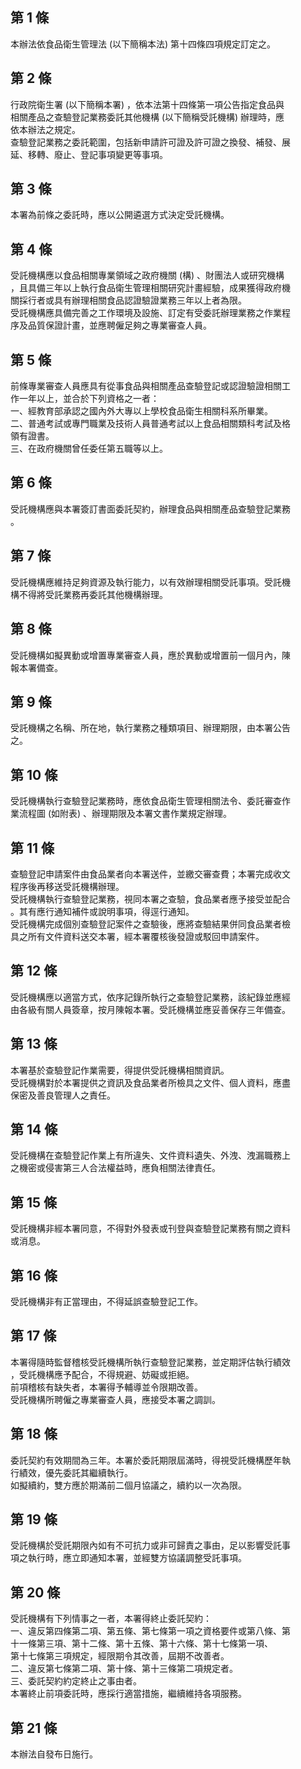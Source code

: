 第 1 條
-------
本辦法依食品衛生管理法 (以下簡稱本法) 第十四條四項規定訂定之。

第 2 條
-------
行政院衛生署 (以下簡稱本署) ，依本法第十四條第一項公告指定食品與  
相關產品之查驗登記業務委託其他機構 (以下簡稱受託機構) 辦理時，應  
依本辦法之規定。  
查驗登記業務之委託範圍，包括新申請許可證及許可證之換發、補發、展  
延、移轉、廢止、登記事項變更等事項。

第 3 條
-------
本署為前條之委託時，應以公開遴選方式決定受託機構。

第 4 條
-------
受託機構應以食品相關專業領域之政府機關 (構) 、財團法人或研究機構  
，且具備三年以上執行食品衛生管理相關研究計畫經驗，成果獲得政府機  
關採行者或具有辦理相關食品認證驗證業務三年以上者為限。  
受託機構應具備完善之工作環境及設施、訂定有受委託辦理業務之作業程  
序及品質保證計畫，並應聘僱足夠之專業審查人員。

第 5 條
-------
前條專業審查人員應具有從事食品與相關產品查驗登記或認證驗證相關工  
作一年以上，並合於下列資格之一者：  
一、經教育部承認之國內外大專以上學校食品衛生相關科系所畢業。  
二、普通考試或專門職業及技術人員普通考試以上食品相關類科考試及格  
    領有證書。  
三、在政府機關曾任委任第五職等以上。

第 6 條
-------
受託機構應與本署簽訂書面委託契約，辦理食品與相關產品查驗登記業務  
。

第 7 條
-------
受託機構應維持足夠資源及執行能力，以有效辦理相關受託事項。受託機  
構不得將受託業務再委託其他機構辦理。

第 8 條
-------
受託機構如擬異動或增置專業審查人員，應於異動或增置前一個月內，陳  
報本署備查。

第 9 條
-------
受託機構之名稱、所在地，執行業務之種類項目、辦理期限，由本署公告  
之。

第 10 條
--------
受託機構執行查驗登記業務時，應依食品衛生管理相關法令、委託審查作  
業流程圖 (如附表) 、辦理期限及本署文書作業規定辦理。

第 11 條
--------
查驗登記申請案件由食品業者向本署送件，並繳交審查費；本署完成收文  
程序後再移送受託機構辦理。  
受託機構執行查驗登記業務，視同本署之查驗，食品業者應予接受並配合  
。其有應行通知補件或說明事項，得逕行通知。  
受託機構完成個別查驗登記案件之查驗後，應將查驗結果併同食品業者檢  
具之所有文件資料送交本署，經本署覆核後發證或駁回申請案件。

第 12 條
--------
受託機構應以適當方式，依序記錄所執行之查驗登記業務，該紀錄並應經  
由各級有關人員簽章，按月陳報本署。受託機構並應妥善保存三年備查。

第 13 條
--------
本署基於查驗登記作業需要，得提供受託機構相關資訊。  
受託機構對於本署提供之資訊及食品業者所檢具之文件、個人資料，應盡  
保密及善良管理人之責任。

第 14 條
--------
受託機構在查驗登記作業上有所違失、文件資料遺失、外洩、洩漏職務上  
之機密或侵害第三人合法權益時，應負相關法律責任。

第 15 條
--------
受託機構非經本署同意，不得對外發表或刊登與查驗登記業務有關之資料  
或消息。

第 16 條
--------
受託機構非有正當理由，不得延誤查驗登記工作。

第 17 條
--------
本署得隨時監督稽核受託機構所執行查驗登記業務，並定期評估執行績效  
，受託機構應予配合，不得規避、妨礙或拒絕。  
前項稽核有缺失者，本署得予輔導並令限期改善。  
受託機構所聘僱之專業審查人員，應接受本署之調訓。

第 18 條
--------
委託契約有效期間為三年。本署於委託期限屆滿時，得視受託機構歷年執  
行績效，優先委託其繼續執行。  
如擬續約，雙方應於期滿前二個月協議之，續約以一次為限。

第 19 條
--------
受託機構於受託期限內如有不可抗力或非可歸責之事由，足以影響受託事  
項之執行時，應立即通知本署，並經雙方協議調整受託事項。

第 20 條
--------
受託機構有下列情事之一者，本署得終止委託契約：  
一、違反第四條第二項、第五條、第七條第一項之資格要件或第八條、第  
    十一條第三項、第十二條、第十五條、第十六條、第十七條第一項、  
    第十七條第三項規定，經限期令其改善，屆期不改善者。  
二、違反第七條第二項、第十條、第十三條第二項規定者。  
三、委託契約約定終止之事由者。  
本署終止前項委託時，應採行適當措施，繼續維持各項服務。

第 21 條
--------
本辦法自發布日施行。

